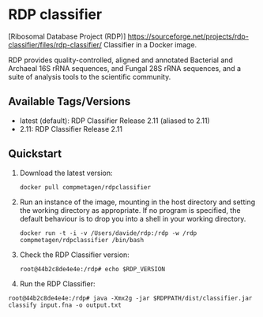 # RDP classifier

[Ribosomal Database Project (RDP)]
https://sourceforge.net/projects/rdp-classifier/files/rdp-classifier/ Classifier
in a Docker image.

RDP provides quality-controlled, aligned and annotated Bacterial and Archaeal
16S rRNA sequences, and Fungal 28S rRNA sequences, and a suite of analysis tools
to the scientific community.

## Available Tags/Versions

- latest (default): RDP Classifier Release 2.11 (aliased to 2.11)
- 2.11: RDP Classifier Release 2.11

## Quickstart

1. Download the latest version:

   `docker pull compmetagen/rdpclassifier`

2. Run an instance of the image, mounting in the host directory and setting the
   working directory as appropriate. If no program is specified, the default behaviour is to drop you into a shell in your working directory.

   `docker run -t -i -v /Users/davide/rdp:/rdp -w /rdp compmetagen/rdpclassifier /bin/bash`

3. Check the RDP Classifier version:

   `root@44b2c8de4e4e:/rdp# echo $RDP_VERSION`

4. Run the RDP Classifier:

  `root@44b2c8de4e4e:/rdp# java -Xmx2g -jar $RDPPATH/dist/classifier.jar classify input.fna -o output.txt`
